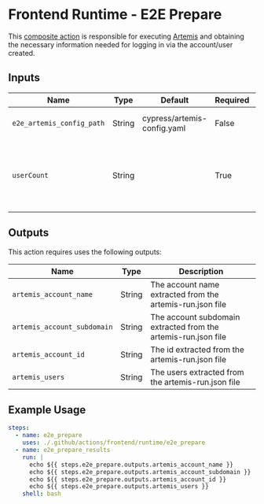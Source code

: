 # Frontend Runtime - E2E Prepare

This [composite action](./action.yml) is responsible for executing [Artemis](https://github.com/JupiterOne/artemis) and obtaining the necessary information needed for logging in via the account/user created.

## Inputs

| Name                        | Type    | Default                      | Required  | Description                                               |
| --------------------------- | ------- | ---------------------------- | --------- | --------------------------------------------------------- |
| `e2e_artemis_config_path`   | String  | cypress/artemis-config.yaml  | False     | Used to determine the path to the artemis config file
| `userCount`                 | String  |                              | True      | The number of tests that you want Cypress to run in parallel (obtained via `$(echo '${{ inputs.e2e_containers }}' | jq '. | length')`)

## Outputs

This action requires uses the following outputs:

| Name                        | Type    | Description                                               |
| --------------------------- | ------- | --------------------------------------------------------- |
| `artemis_account_name`      | String  | The account name extracted from the artemis-run.json file
| `artemis_account_subdomain` | String  | The account subdomain extracted from the artemis-run.json file
| `artemis_account_id`        | String  | The id extracted from the artemis-run.json file
| `artemis_users`             | String  | The users extracted from the artemis-run.json file

## Example Usage

```yaml
steps:
  - name: e2e_prepare
    uses: ./.github/actions/frontend/runtime/e2e_prepare
  - name: e2e_prepare_results
    run: |
      echo ${{ steps.e2e_prepare.outputs.artemis_account_name }}
      echo ${{ steps.e2e_prepare.outputs.artemis_account_subdomain }}
      echo ${{ steps.e2e_prepare.outputs.artemis_account_id }}
      echo ${{ steps.e2e_prepare.outputs.artemis_users }}
    shell: bash
```

